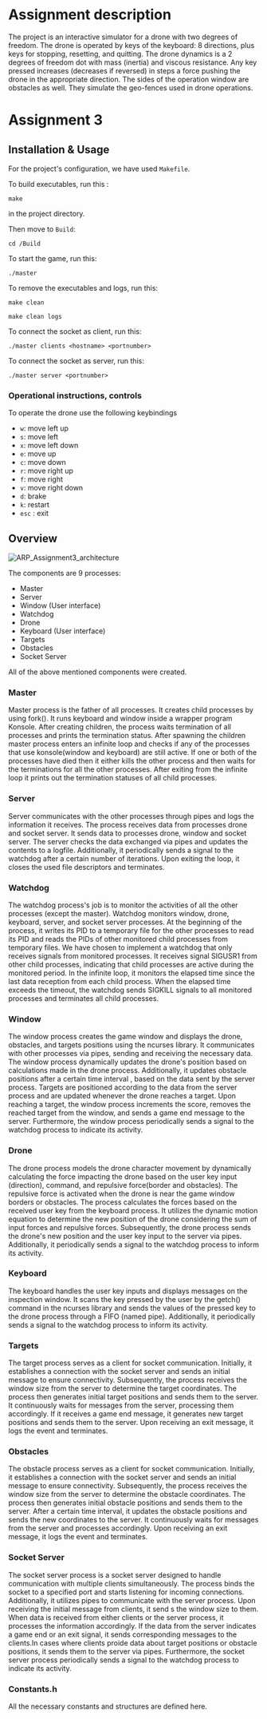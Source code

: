 # Assignment description
The project is an interactive simulator for a drone with two degrees of freedom.
The drone is operated by keys of the keyboard: 8 directions, plus keys for stopping, resetting, and quitting.
The drone dynamics is a 2 degrees of freedom dot with mass (inertia) and viscous resistance. Any key pressed increases (decreases if reversed) in steps a force pushing the drone in the appropriate direction.
The sides of the operation window are obstacles as well. They simulate the geo-fences used in drone operations.

# Assignment 3


## Installation & Usage
For the project's configuration, we have used `Makefile`.

To build executables, run this :
```
make
```
in the project directory.

Then move to `Build`:
```
cd /Build
```
To start the game, run this:
```
./master
```

To remove the executables and logs, run this:
```
make clean
```

```
make clean logs
```
To connect the socket as client, run this:
```
./master clients <hostname> <portnumber>

```
To connect the socket as server, run this: 
```
./master server <portnumber>
```





###  Operational instructions, controls ###
To operate the drone use the following keybindings
- `w`: move left up
- `s`: move left
- `x`: move left down
- `e`: move up
- `c`: move down
- `r`: move right up
- `f`: move right
- `v`: move right down
- `d`: brake
- `k`: restart
- `esc` : exit



## Overview 

![ARP_Assignment3_architecture](https://github.com/TNunige/ARP_Assignment3_Mandarins/assets/145358917/ad35bdc5-b901-4158-9200-637781fc670b)




The components are 9 processes:
- Master
- Server
- Window (User interface)
- Watchdog
- Drone
- Keyboard (User interface)
- Targets
- Obstacles
- Socket Server

All of the above mentioned components were created.

### Master
Master process is the father of all processes. It creates child processes by using fork(). It runs keyboard and window inside a wrapper program Konsole.
After creating children, the process waits termination of all processes and prints the termination status.
After spawning the children master process enters an infinite loop and checks if any of the processes that use konsole(window and keyboard) are still active. If one or both of the processes have died then it either kills the other process and then waits for the terminations for all the other processes. After exiting from the infinite loop it prints out the termination statuses of all child processes.	

### Server
Server communicates with the other processes through pipes and logs the information it receives. The process receives data from processes drone and socket server. It sends data to processes drone, window and socket server. The server checks the data exchanged via pipes and updates the contents to a logfile. Additionally, it periodically sends a signal to the watchdog after a certain number of iterations. Upon exiting the loop, it closes the used file descriptors and terminates.


### Watchdog
The watchdog process's job is to monitor the activities of all the other processes (except the master). Watchdog monitors window, drone, keyboard, server, and socket server processes. At the beginning of the process, it writes its PID to a temporary file for the other processes to read its PID and reads the PIDs of other monitored child processes from temporary files. We have chosen to implement a watchdog that only receives signals from monitored processes. It receives signal SIGUSR1 from other child processes, indicating that child processes are active during the monitored period. In the infinite loop, it monitors the elapsed time since the last data reception from each child process. When the elapsed time exceeds the timeout, the watchdog sends SIGKILL signals to all monitored processes and terminates all child processes.

### Window
The window process creates the game window and displays the drone, obstacles, and targets positions using the ncurses library. It communicates with other processes via pipes, sending and receiving the necessary data. The window process dynamically updates the drone's position based on calculations made in the drone process. Additionally, it updates obstacle positions after a certain time interval , based on the data sent by the server process. Targets are positioned according to the data from the server process and are updated whenever the drone reaches a target. Upon reaching a target, the window process increments the score, removes the reached target from the window, and sends a game end message to the server. Furthermore, the window process periodically sends a signal to the watchdog process to indicate its activity.


### Drone
The drone process models the drone character movement by dynamically calculating the force impacting the drone based on the user key input (direction), command, and repulsive force(border and obstacles). The repulsive force is activated when the drone is near the game window borders or obstacles. The process calculates the forces based on the received user key from the keyboard process. It utilizes the dynamic motion equation to determine the new position of the drone considering the sum of input forces and repulsive forces. Subsequently, the drone process sends the drone's new position and the user key input to the server via pipes. Additionally, it periodically sends a signal to the watchdog process to inform its activity.

### Keyboard 
The keyboard handles the user key inputs and displays messages on the inspection window. It scans the key pressed by the user by the getch() command in the ncurses library and sends the values of the pressed key to the drone process through a FIFO (named pipe). Additionally, it periodically sends a signal to the watchdog process to inform its activity.

### Targets
The target process serves as a client for socket communication. Initially, it establishes a connection with the socket server and sends an initial message to ensure connectivity. Subsequently, the process receives the window size from the server to determine the target coordinates. The process then generates initial target positions and sends them to the server.
It continuously waits for messages from the server, processing them accordingly. If it receives a game end message, it generates new target positions and sends them to the server. Upon receiving an exit message, it logs the event and terminates.


### Obstacles
The obstacle process serves as a client for socket communication. Initially, it establishes a connection with the socket server and sends an initial message to ensure connectivity. Subsequently, the process receives the window size from the server to determine the obstacle coordinates. The process then generates initial obstacle positions and sends them to the server. After a certain time interval, it updates the obstacle positions and sends the new coordinates to the server. It continuously waits for messages from the server and processes accordingly. Upon receiving an exit message, it logs the event and terminates.

### Socket Server
The socket server process is a socket server designed to handle communication with multiple clients simultaneously. The process binds the socket to a specified port and starts listening for incoming connections. Additionally, it utilizes pipes to communicate with the server process. Upon receiving  the initial message from clients, it send s the window size to them. When data is received from either clients or the server process, it processes the information accordingly. If the data from the server indicates a game end or an exit signal, it sends corresponding messages to the clients.In cases where clients proide data about target positions or obstacle positions, it sends them to the server via pipes. Furthermore, the socket server process periodically sends a signal to the watchdog process to indicate its activity.



### Constants.h ###
All the necessary constants and structures are defined here.




   




